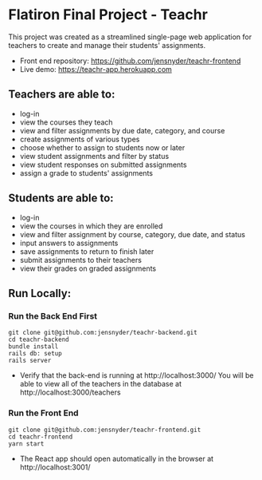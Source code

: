 # Flatiron Final Project - Teachr

This project was created as a streamlined single-page web application for teachers to create and manage their students' assignments.

- Front end repository: https://github.com/jensnyder/teachr-frontend
- Live demo: https://teachr-app.herokuapp.com

## Teachers are able to:

- log-in
- view the courses they teach
- view and filter assignments by due date, category, and course
- create assignments of various types
- choose whether to assign to students now or later
- view student assignments and filter by status
- view student responses on submitted assignments
- assign a grade to students' assignments

## Students are able to:

- log-in
- view the courses in which they are enrolled
- view and filter assignment by course, category, due date, and status
- input answers to assignments
- save assignments to return to finish later
- submit assignments to their teachers
- view their grades on graded assignments

## Run Locally:

### Run the Back End First

```
git clone git@github.com:jensnyder/teachr-backend.git
cd teachr-backend
bundle install
rails db: setup
rails server
```

- Verify that the back-end is running at http://localhost:3000/ You will be able to view all of the teachers in the database at http://localhost:3000/teachers

### Run the Front End

```
git clone git@github.com:jensnyder/teachr-frontend.git
cd teachr-frontend
yarn start
```

- The React app should open automatically in the browser at http://localhost:3001/
